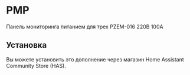 # PMP
Панель мониторинга питанием для трех PZEM-016 220В 100А
## Установка
Вы можете установить это дополнение через магазин Home Assistant Community Store (HAS).
